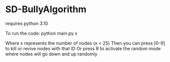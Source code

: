 # SD-BullyAlgorithm
requires python 3.10

To run the code:
 python main.py x
 
 Where x represents the number of nodes (x < 25)
 Then you can press [0-9] to kill or revive nodes with that ID
 Or press R to activate the random mode where nodes will go down and up randomly
